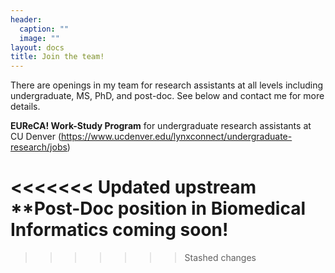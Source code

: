 ```yaml
---
header:
  caption: ""
  image: ""
layout: docs
title: Join the team!
---
```

There are openings in my team for research assistants at all levels including undergraduate, MS, PhD, and post-doc. See below and contact me for more details.

**EUReCA! Work-Study Program** for undergraduate research assistants at CU Denver (https://www.ucdenver.edu/lynxconnect/undergraduate-research/jobs) 

<<<<<<< Updated upstream
**Post-Doc position in Biomedical Informatics coming soon!
=======
>>>>>>> Stashed changes



